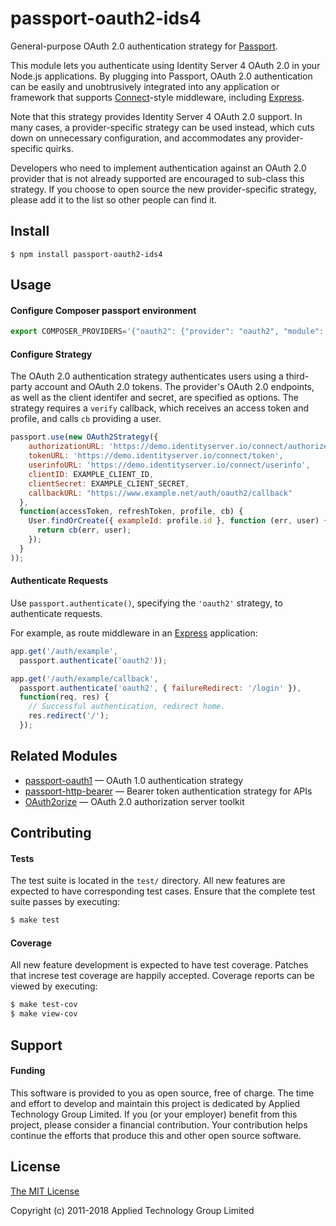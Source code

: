 # passport-oauth2-ids4


General-purpose OAuth 2.0 authentication strategy for [Passport](http://passportjs.org/).

This module lets you authenticate using Identity Server 4 OAuth 2.0 in your Node.js applications.
By plugging into Passport, OAuth 2.0 authentication can be easily and
unobtrusively integrated into any application or framework that supports
[Connect](http://www.senchalabs.org/connect/)-style middleware, including
[Express](http://expressjs.com/).

Note that this strategy provides Identity Server 4 OAuth 2.0 support.  In many cases, a
provider-specific strategy can be used instead, which cuts down on unnecessary
configuration, and accommodates any provider-specific quirks.  

Developers who need to implement authentication against an OAuth 2.0 provider
that is not already supported are encouraged to sub-class this strategy.  If you
choose to open source the new provider-specific strategy, please add it to the
list so other people can find it.

## Install

    $ npm install passport-oauth2-ids4

## Usage

#### Configure Composer passport environment 

```js
export COMPOSER_PROVIDERS='{"oauth2": {"provider": "oauth2", "module": "passport-oauth2", "authorizationURL": "https://demo.identityserver.io/connect/authorize", "tokenURL": "https://demo.identityserver.io/connect/token", "clientID": "server.code", "clientSecret": "secret", "scope": "openid profile email api offline_access", "authPath": "/auth/oauth2", "callbackURL": "/auth/oauth2/callback", "successRedirect": "http://hyperledger.eastasia.cloudapp.azure.com:4200?loggedIn=true", "failureRedirect": "/" } }'
```

#### Configure Strategy

The OAuth 2.0 authentication strategy authenticates users using a third-party
account and OAuth 2.0 tokens.  The provider's OAuth 2.0 endpoints, as well as
the client identifer and secret, are specified as options.  The strategy
requires a `verify` callback, which receives an access token and profile,
and calls `cb` providing a user.

```js
passport.use(new OAuth2Strategy({
    authorizationURL: 'https://demo.identityserver.io/connect/authorize',
    tokenURL: 'https://demo.identityserver.io/connect/token',
    userinfoURL: 'https://demo.identityserver.io/connect/userinfo',
    clientID: EXAMPLE_CLIENT_ID,
    clientSecret: EXAMPLE_CLIENT_SECRET,
    callbackURL: "https://www.example.net/auth/oauth2/callback"
  },
  function(accessToken, refreshToken, profile, cb) {
    User.findOrCreate({ exampleId: profile.id }, function (err, user) {
      return cb(err, user);
    });
  }
));
```

#### Authenticate Requests

Use `passport.authenticate()`, specifying the `'oauth2'` strategy, to
authenticate requests.

For example, as route middleware in an [Express](http://expressjs.com/)
application:

```js
app.get('/auth/example',
  passport.authenticate('oauth2'));

app.get('/auth/example/callback',
  passport.authenticate('oauth2', { failureRedirect: '/login' }),
  function(req, res) {
    // Successful authentication, redirect home.
    res.redirect('/');
  });
```

## Related Modules

- [passport-oauth1](https://github.com/jaredhanson/passport-oauth1) — OAuth 1.0 authentication strategy
- [passport-http-bearer](https://github.com/jaredhanson/passport-http-bearer) — Bearer token authentication strategy for APIs
- [OAuth2orize](https://github.com/jaredhanson/oauth2orize) — OAuth 2.0 authorization server toolkit

## Contributing

#### Tests

The test suite is located in the `test/` directory.  All new features are
expected to have corresponding test cases.  Ensure that the complete test suite
passes by executing:

```bash
$ make test
```

#### Coverage

All new feature development is expected to have test coverage.  Patches that
increse test coverage are happily accepted.  Coverage reports can be viewed by
executing:

```bash
$ make test-cov
$ make view-cov
```

## Support

#### Funding

This software is provided to you as open source, free of charge.  The time and
effort to develop and maintain this project is dedicated by Applied Technology Group Limited.
If you (or your employer) benefit from this project, please consider a financial
contribution.  Your contribution helps continue the efforts that produce this
and other open source software.

## License

[The MIT License](http://opensource.org/licenses/MIT)

Copyright (c) 2011-2018 Applied Technology Group Limited

